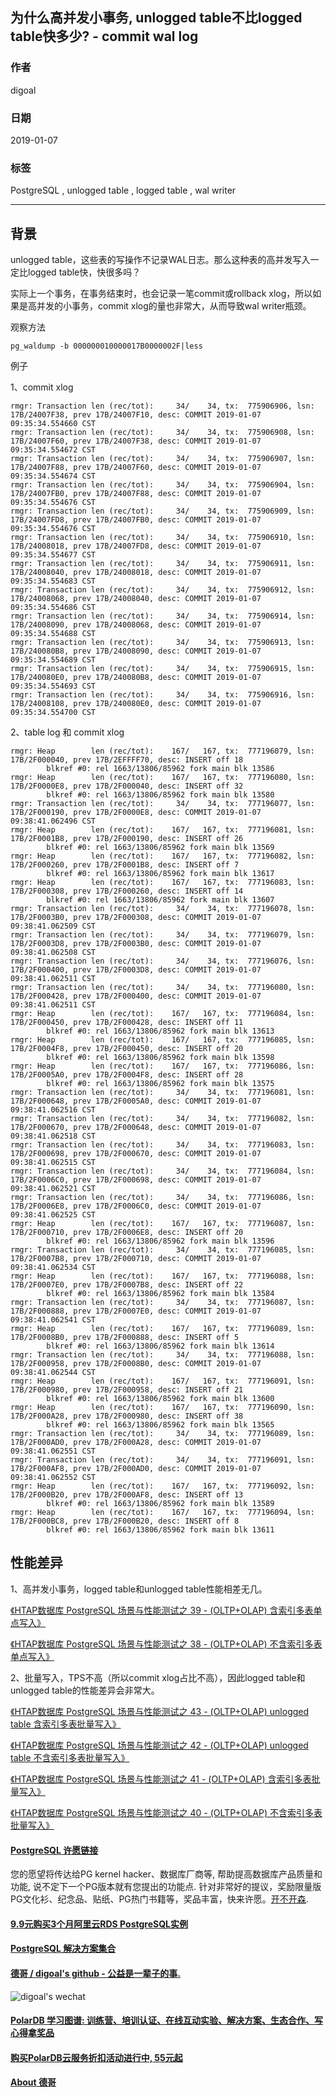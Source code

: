 ## 为什么高并发小事务, unlogged table不比logged table快多少? - commit wal log 
    
### 作者    
digoal    
    
### 日期    
2019-01-07    
    
### 标签    
PostgreSQL , unlogged table , logged table , wal writer    
    
----    
    
## 背景    
unlogged table，这些表的写操作不记录WAL日志。那么这种表的高并发写入一定比logged table快，快很多吗？  
  
实际上一个事务，在事务结束时，也会记录一笔commit或rollback xlog，所以如果是高并发的小事务，commit xlog的量也非常大，从而导致wal writer瓶颈。  
  
观察方法  
  
```  
pg_waldump -b 000000010000017B0000002F|less  
```  
  
例子  
  
1、commit xlog  
  
```  
rmgr: Transaction len (rec/tot):     34/    34, tx:  775906906, lsn: 17B/24007F38, prev 17B/24007F10, desc: COMMIT 2019-01-07 09:35:34.554660 CST  
rmgr: Transaction len (rec/tot):     34/    34, tx:  775906908, lsn: 17B/24007F60, prev 17B/24007F38, desc: COMMIT 2019-01-07 09:35:34.554672 CST  
rmgr: Transaction len (rec/tot):     34/    34, tx:  775906907, lsn: 17B/24007F88, prev 17B/24007F60, desc: COMMIT 2019-01-07 09:35:34.554674 CST  
rmgr: Transaction len (rec/tot):     34/    34, tx:  775906904, lsn: 17B/24007FB0, prev 17B/24007F88, desc: COMMIT 2019-01-07 09:35:34.554676 CST  
rmgr: Transaction len (rec/tot):     34/    34, tx:  775906909, lsn: 17B/24007FD8, prev 17B/24007FB0, desc: COMMIT 2019-01-07 09:35:34.554676 CST  
rmgr: Transaction len (rec/tot):     34/    34, tx:  775906910, lsn: 17B/24008018, prev 17B/24007FD8, desc: COMMIT 2019-01-07 09:35:34.554677 CST  
rmgr: Transaction len (rec/tot):     34/    34, tx:  775906911, lsn: 17B/24008040, prev 17B/24008018, desc: COMMIT 2019-01-07 09:35:34.554683 CST  
rmgr: Transaction len (rec/tot):     34/    34, tx:  775906912, lsn: 17B/24008068, prev 17B/24008040, desc: COMMIT 2019-01-07 09:35:34.554686 CST  
rmgr: Transaction len (rec/tot):     34/    34, tx:  775906914, lsn: 17B/24008090, prev 17B/24008068, desc: COMMIT 2019-01-07 09:35:34.554688 CST  
rmgr: Transaction len (rec/tot):     34/    34, tx:  775906913, lsn: 17B/240080B8, prev 17B/24008090, desc: COMMIT 2019-01-07 09:35:34.554689 CST  
rmgr: Transaction len (rec/tot):     34/    34, tx:  775906915, lsn: 17B/240080E0, prev 17B/240080B8, desc: COMMIT 2019-01-07 09:35:34.554693 CST  
rmgr: Transaction len (rec/tot):     34/    34, tx:  775906916, lsn: 17B/24008108, prev 17B/240080E0, desc: COMMIT 2019-01-07 09:35:34.554700 CST  
```  
  
2、table log 和 commit xlog  
  
```  
rmgr: Heap        len (rec/tot):    167/   167, tx:  777196079, lsn: 17B/2F000040, prev 17B/2EFFFF70, desc: INSERT off 18  
        blkref #0: rel 1663/13806/85962 fork main blk 13586  
rmgr: Heap        len (rec/tot):    167/   167, tx:  777196080, lsn: 17B/2F0000E8, prev 17B/2F000040, desc: INSERT off 32  
        blkref #0: rel 1663/13806/85962 fork main blk 13580  
rmgr: Transaction len (rec/tot):     34/    34, tx:  777196077, lsn: 17B/2F000190, prev 17B/2F0000E8, desc: COMMIT 2019-01-07 09:38:41.062496 CST  
rmgr: Heap        len (rec/tot):    167/   167, tx:  777196081, lsn: 17B/2F0001B8, prev 17B/2F000190, desc: INSERT off 26  
        blkref #0: rel 1663/13806/85962 fork main blk 13569  
rmgr: Heap        len (rec/tot):    167/   167, tx:  777196082, lsn: 17B/2F000260, prev 17B/2F0001B8, desc: INSERT off 7  
        blkref #0: rel 1663/13806/85962 fork main blk 13617  
rmgr: Heap        len (rec/tot):    167/   167, tx:  777196083, lsn: 17B/2F000308, prev 17B/2F000260, desc: INSERT off 14  
        blkref #0: rel 1663/13806/85962 fork main blk 13607  
rmgr: Transaction len (rec/tot):     34/    34, tx:  777196078, lsn: 17B/2F0003B0, prev 17B/2F000308, desc: COMMIT 2019-01-07 09:38:41.062509 CST  
rmgr: Transaction len (rec/tot):     34/    34, tx:  777196079, lsn: 17B/2F0003D8, prev 17B/2F0003B0, desc: COMMIT 2019-01-07 09:38:41.062508 CST  
rmgr: Transaction len (rec/tot):     34/    34, tx:  777196076, lsn: 17B/2F000400, prev 17B/2F0003D8, desc: COMMIT 2019-01-07 09:38:41.062511 CST  
rmgr: Transaction len (rec/tot):     34/    34, tx:  777196080, lsn: 17B/2F000428, prev 17B/2F000400, desc: COMMIT 2019-01-07 09:38:41.062511 CST  
rmgr: Heap        len (rec/tot):    167/   167, tx:  777196084, lsn: 17B/2F000450, prev 17B/2F000428, desc: INSERT off 11  
        blkref #0: rel 1663/13806/85962 fork main blk 13613  
rmgr: Heap        len (rec/tot):    167/   167, tx:  777196085, lsn: 17B/2F0004F8, prev 17B/2F000450, desc: INSERT off 20  
        blkref #0: rel 1663/13806/85962 fork main blk 13598  
rmgr: Heap        len (rec/tot):    167/   167, tx:  777196086, lsn: 17B/2F0005A0, prev 17B/2F0004F8, desc: INSERT off 28  
        blkref #0: rel 1663/13806/85962 fork main blk 13575  
rmgr: Transaction len (rec/tot):     34/    34, tx:  777196081, lsn: 17B/2F000648, prev 17B/2F0005A0, desc: COMMIT 2019-01-07 09:38:41.062516 CST  
rmgr: Transaction len (rec/tot):     34/    34, tx:  777196082, lsn: 17B/2F000670, prev 17B/2F000648, desc: COMMIT 2019-01-07 09:38:41.062518 CST  
rmgr: Transaction len (rec/tot):     34/    34, tx:  777196083, lsn: 17B/2F000698, prev 17B/2F000670, desc: COMMIT 2019-01-07 09:38:41.062515 CST  
rmgr: Transaction len (rec/tot):     34/    34, tx:  777196084, lsn: 17B/2F0006C0, prev 17B/2F000698, desc: COMMIT 2019-01-07 09:38:41.062521 CST  
rmgr: Transaction len (rec/tot):     34/    34, tx:  777196086, lsn: 17B/2F0006E8, prev 17B/2F0006C0, desc: COMMIT 2019-01-07 09:38:41.062525 CST  
rmgr: Heap        len (rec/tot):    167/   167, tx:  777196087, lsn: 17B/2F000710, prev 17B/2F0006E8, desc: INSERT off 20  
        blkref #0: rel 1663/13806/85962 fork main blk 13596  
rmgr: Transaction len (rec/tot):     34/    34, tx:  777196085, lsn: 17B/2F0007B8, prev 17B/2F000710, desc: COMMIT 2019-01-07 09:38:41.062534 CST  
rmgr: Heap        len (rec/tot):    167/   167, tx:  777196088, lsn: 17B/2F0007E0, prev 17B/2F0007B8, desc: INSERT off 22  
        blkref #0: rel 1663/13806/85962 fork main blk 13584  
rmgr: Transaction len (rec/tot):     34/    34, tx:  777196087, lsn: 17B/2F000888, prev 17B/2F0007E0, desc: COMMIT 2019-01-07 09:38:41.062541 CST  
rmgr: Heap        len (rec/tot):    167/   167, tx:  777196089, lsn: 17B/2F0008B0, prev 17B/2F000888, desc: INSERT off 5  
        blkref #0: rel 1663/13806/85962 fork main blk 13614  
rmgr: Transaction len (rec/tot):     34/    34, tx:  777196088, lsn: 17B/2F000958, prev 17B/2F0008B0, desc: COMMIT 2019-01-07 09:38:41.062544 CST  
rmgr: Heap        len (rec/tot):    167/   167, tx:  777196091, lsn: 17B/2F000980, prev 17B/2F000958, desc: INSERT off 21  
        blkref #0: rel 1663/13806/85962 fork main blk 13600  
rmgr: Heap        len (rec/tot):    167/   167, tx:  777196090, lsn: 17B/2F000A28, prev 17B/2F000980, desc: INSERT off 38  
        blkref #0: rel 1663/13806/85962 fork main blk 13565  
rmgr: Transaction len (rec/tot):     34/    34, tx:  777196089, lsn: 17B/2F000AD0, prev 17B/2F000A28, desc: COMMIT 2019-01-07 09:38:41.062551 CST  
rmgr: Transaction len (rec/tot):     34/    34, tx:  777196091, lsn: 17B/2F000AF8, prev 17B/2F000AD0, desc: COMMIT 2019-01-07 09:38:41.062552 CST  
rmgr: Heap        len (rec/tot):    167/   167, tx:  777196092, lsn: 17B/2F000B20, prev 17B/2F000AF8, desc: INSERT off 13  
        blkref #0: rel 1663/13806/85962 fork main blk 13589  
rmgr: Heap        len (rec/tot):    167/   167, tx:  777196094, lsn: 17B/2F000BC8, prev 17B/2F000B20, desc: INSERT off 8  
        blkref #0: rel 1663/13806/85962 fork main blk 13611  
```  
  
## 性能差异  
1、高并发小事务，logged table和unlogged table性能相差无几。  
  
[《HTAP数据库 PostgreSQL 场景与性能测试之 39 - (OLTP+OLAP) 含索引多表单点写入》](../201711/20171107_40.md)    
  
[《HTAP数据库 PostgreSQL 场景与性能测试之 38 - (OLTP+OLAP) 不含索引多表单点写入》](../201711/20171107_39.md)    
  
2、批量写入，TPS不高（所以commit xlog占比不高），因此logged table和unlogged table的性能差异会非常大。  
  
[《HTAP数据库 PostgreSQL 场景与性能测试之 43 - (OLTP+OLAP) unlogged table 含索引多表批量写入》](../201711/20171107_44.md)    
  
[《HTAP数据库 PostgreSQL 场景与性能测试之 42 - (OLTP+OLAP) unlogged table 不含索引多表批量写入》](../201711/20171107_43.md)    
  
[《HTAP数据库 PostgreSQL 场景与性能测试之 41 - (OLTP+OLAP) 含索引多表批量写入》](../201711/20171107_42.md)    
  
[《HTAP数据库 PostgreSQL 场景与性能测试之 40 - (OLTP+OLAP) 不含索引多表批量写入》](../201711/20171107_41.md)    
    
  
  
  
  
  
  
  
  
  
  
  
  
  
  
  
  
  
  
  
  
  
  
  
  
  
  
  
  
  
  
  
  
  
  
  
  
  
  
  
  
  
  
  
  
  
  
  
  
  
  
  
  
  
  
  
  
  
  
  
  
  
  
  
  
  
  
  
  
  
#### [PostgreSQL 许愿链接](https://github.com/digoal/blog/issues/76 "269ac3d1c492e938c0191101c7238216")
您的愿望将传达给PG kernel hacker、数据库厂商等, 帮助提高数据库产品质量和功能, 说不定下一个PG版本就有您提出的功能点. 针对非常好的提议，奖励限量版PG文化衫、纪念品、贴纸、PG热门书籍等，奖品丰富，快来许愿。[开不开森](https://github.com/digoal/blog/issues/76 "269ac3d1c492e938c0191101c7238216").  
  
  
#### [9.9元购买3个月阿里云RDS PostgreSQL实例](https://www.aliyun.com/database/postgresqlactivity "57258f76c37864c6e6d23383d05714ea")
  
  
#### [PostgreSQL 解决方案集合](https://yq.aliyun.com/topic/118 "40cff096e9ed7122c512b35d8561d9c8")
  
  
#### [德哥 / digoal's github - 公益是一辈子的事.](https://github.com/digoal/blog/blob/master/README.md "22709685feb7cab07d30f30387f0a9ae")
  
  
![digoal's wechat](../pic/digoal_weixin.jpg "f7ad92eeba24523fd47a6e1a0e691b59")
  
  
#### [PolarDB 学习图谱: 训练营、培训认证、在线互动实验、解决方案、生态合作、写心得拿奖品](https://www.aliyun.com/database/openpolardb/activity "8642f60e04ed0c814bf9cb9677976bd4")
  
  
#### [购买PolarDB云服务折扣活动进行中, 55元起](https://www.aliyun.com/activity/new/polardb-yunparter?userCode=bsb3t4al "e0495c413bedacabb75ff1e880be465a")
  
  
#### [About 德哥](https://github.com/digoal/blog/blob/master/me/readme.md "a37735981e7704886ffd590565582dd0")
  
